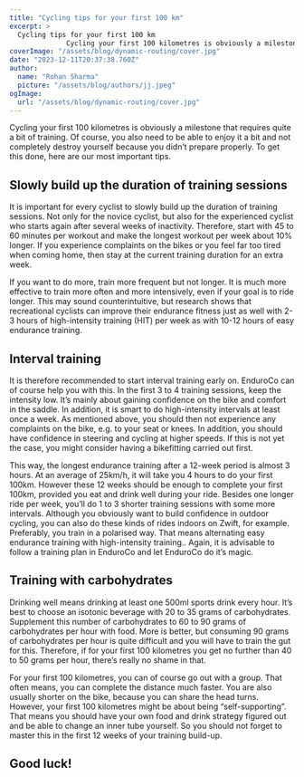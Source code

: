 ```yaml
---
title: "Cycling tips for your first 100 km"
excerpt: >
  Cycling tips for your first 100 km
              Cycling your first 100 kilometres is obviously a milestone that requires quite a bit of training. Of course, you also need to be able to enjoy it a bit a
coverImage: "/assets/blog/dynamic-routing/cover.jpg"
date: "2023-12-11T20:37:38.760Z"
author:
  name: "Rohan Sharma"
  picture: "/assets/blog/authors/jj.jpeg"
ogImage:
  url: "/assets/blog/dynamic-routing/cover.jpg"
---
```


Cycling your first 100 kilometres is obviously a milestone that requires quite a bit of training. Of course, you also need to be able to enjoy it a bit and not completely destroy yourself because you didn’t prepare properly. To get this done, here are our most important tips.


## 

## Slowly build up the duration of training sessions

It is important for every cyclist to slowly build up the duration of training sessions. Not only for the novice cyclist, but also for the experienced cyclist who starts again after several weeks of inactivity. Therefore, start with 45 to 60 minutes per workout and make the longest workout per week about 10% longer. If you experience complaints on the bikes or you feel far too tired when coming home, then stay at the current training duration for an extra week.


If you want to do more, train more frequent but not longer. It is much more effective to train more often and more intensively, even if your goal is to ride longer. This may sound counterintuitive, but research shows that recreational cyclists can improve their endurance fitness just as well with 2-3 hours of high-intensity training (HIT) per week as with 10-12 hours of easy endurance training.


## 

## 

## Interval training

It is therefore recommended to start interval training early on. EnduroCo can of course help you with this. In the first 3 to 4 training sessions, keep the intensity low. It’s mainly about gaining confidence on the bike and comfort in the saddle. In addition, it is smart to do high-intensity intervals at least once a week. As mentioned above, you should then not experience any complaints on the bike, e.g. to your seat or knees. In addition, you should have confidence in steering and cycling at higher speeds. If this is not yet the case, you might consider having a bikefitting carried out first.


This way, the longest endurance training after a 12-week period is almost 3 hours. At an average of 25km/h, it will take you 4 hours to do your first 100km. However these 12 weeks should be enough to complete your first 100km, provided you eat and drink well during your ride. Besides one longer ride per week, you’ll do 1 to 3 shorter training sessions with some more intervals. Although you obviously want to build confidence in outdoor cycling, you can also do these kinds of rides indoors on Zwift, for example. Preferably, you train in a polarised way. That means alternating easy endurance training with high-intensity training.. Again, it is advisable to follow a training plan in EnduroCo and let EnduroCo do it’s magic.


## 

## 

## 

## 

## 

## 

## 

## Training with carbohydrates

Drinking well means drinking at least one 500ml sports drink every hour. It’s best to choose an isotonic beverage with 20 to 35 grams of carbohydrates. Supplement this number of carbohydrates to 60 to 90 grams of carbohydrates per hour with food. More is better, but consuming 90 grams of carbohydrates per hour is quite difficult and you will have to train the gut for this. Therefore, if for your first 100 kilometres you get no further than 40 to 50 grams per hour, there’s really no shame in that.


For your first 100 kilometres, you can of course go out with a group. That often means, you can complete the distance much faster. You are also usually shorter on the bike, because you can share the head turns. However, your first 100 kilometres might be about being “self-supporting”. That means you should have your own food and drink strategy figured out and be able to change an inner tube yourself. So you should not forget to master this in the first 12 weeks of your training build-up.


## Good luck!